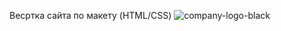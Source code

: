 Весртка сайта по макету (HTML/CSS)
![company-logo-black](https://github.com/NadezhdaMak/konstruct/assets/159655786/694d3888-1c4e-49f9-b5f2-c7700b89e689)
